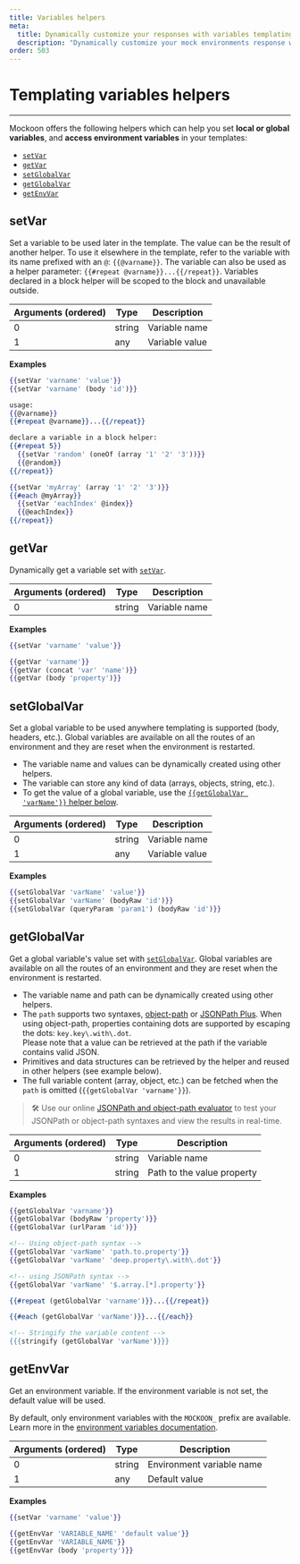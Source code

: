 ```yaml
---
title: Variables helpers
meta:
  title: Dynamically customize your responses with variables templating helpers
  description: "Dynamically customize your mock environments response with Mockoon's templating variables helpers. All formats are supported: JSON, CSV, HTML, etc."
order: 503
---
```


# Templating variables helpers

---

Mockoon offers the following helpers which can help you set **local or global variables**, and **access environment variables** in your templates:

- [`setVar`](#setvar)
- [`getVar`](#getvar)
- [`setGlobalVar`](#setglobalvar)
- [`getGlobalVar`](#getglobalvar)
- [`getEnvVar`](#getenvvar)

## setVar

Set a variable to be used later in the template. The value can be the result of another helper. To use it elsewhere in the template, refer to the variable with its name prefixed with an `@`: `{{@varname}}`. The variable can also be used as a helper parameter: `{{#repeat @varname}}...{{/repeat}}`.
Variables declared in a block helper will be scoped to the block and unavailable outside.

| Arguments (ordered) | Type   | Description    |
| ------------------- | ------ | -------------- |
| 0                   | string | Variable name  |
| 1                   | any    | Variable value |

**Examples**

```handlebars
{{setVar 'varname' 'value'}}
{{setVar 'varname' (body 'id')}}

usage:
{{@varname}}
{{#repeat @varname}}...{{/repeat}}

declare a variable in a block helper:
{{#repeat 5}}
  {{setVar 'random' (oneOf (array '1' '2' '3'))}}
  {{@random}}
{{/repeat}}

{{setVar 'myArray' (array '1' '2' '3')}}
{{#each @myArray}}
  {{setVar 'eachIndex' @index}}
  {{@eachIndex}}
{{/repeat}}
```

## getVar

Dynamically get a variable set with [`setVar`](#setvar).

| Arguments (ordered) | Type   | Description   |
| ------------------- | ------ | ------------- |
| 0                   | string | Variable name |

**Examples**

```handlebars
{{setVar 'varname' 'value'}}

{{getVar 'varname'}}
{{getVar (concat 'var' 'name')}}
{{getVar (body 'property')}}
```

## setGlobalVar

Set a global variable to be used anywhere templating is supported (body, headers, etc.). Global variables are available on all the routes of an environment and they are reset when the environment is restarted.

- The variable name and values can be dynamically created using other helpers.
- The variable can store any kind of data (arrays, objects, string, etc.).
- To get the value of a global variable, use the [`{{getGlobalVar 'varName'}}` helper below](#getglobalvar).

| Arguments (ordered) | Type   | Description    |
| ------------------- | ------ | -------------- |
| 0                   | string | Variable name  |
| 1                   | any    | Variable value |

**Examples**

```handlebars
{{setGlobalVar 'varName' 'value'}}
{{setGlobalVar 'varName' (bodyRaw 'id')}}
{{setGlobalVar (queryParam 'param1') (bodyRaw 'id')}}
```

## getGlobalVar

Get a global variable's value set with [`setGlobalVar`](#setglobalvar). Global variables are available on all the routes of an environment and they are reset when the environment is restarted.

- The variable name and path can be dynamically created using other helpers.
- The `path` supports two syntaxes, [object-path](https://www.npmjs.com/package/object-path) or [JSONPath Plus](https://www.npmjs.com/package/jsonpath-plus). When using object-path, properties containing dots are supported by escaping the dots: `key.key\.with\.dot`.  
  Please note that a value can be retrieved at the path if the variable contains valid JSON.
- Primitives and data structures can be retrieved by the helper and reused in other helpers (see example below).
- The full variable content (array, object, etc.) can be fetched when the `path` is omitted (`{{getGlobalVar 'varname'}}`).

> 🛠️ Use our online [JSONPath and object-path evaluator](/tools/json-object-path-evaluator/) to test your JSONPath or object-path syntaxes and view the results in real-time.

| Arguments (ordered) | Type   | Description                |
| ------------------- | ------ | -------------------------- |
| 0                   | string | Variable name              |
| 1                   | string | Path to the value property |

**Examples**

```handlebars
{{getGlobalVar 'varname'}}
{{getGlobalVar (bodyRaw 'property')}}
{{getGlobalVar (urlParam 'id')}}

<!-- Using object-path syntax -->
{{getGlobalVar 'varName' 'path.to.property'}}
{{getGlobalVar 'varName' 'deep.property\.with\.dot'}}

<!-- using JSONPath syntax -->
{{getGlobalVar 'varName' '$.array.[*].property'}}

{{#repeat (getGlobalVar 'varname')}}...{{/repeat}}

{{#each (getGlobalVar 'varName')}}...{{/each}}

<!-- Stringify the variable content -->
{{{stringify (getGlobalVar 'varName')}}}
```

## getEnvVar

Get an environment variable. If the environment variable is not set, the default value will be used.

By default, only environment variables with the `MOCKOON_` prefix are available. Learn more in the [environment variables documentation](docs:variables/environment-variables).

| Arguments (ordered) | Type   | Description               |
| ------------------- | ------ | ------------------------- |
| 0                   | string | Environment variable name |
| 1                   | any    | Default value             |

**Examples**

```handlebars
{{setVar 'varname' 'value'}}

{{getEnvVar 'VARIABLE_NAME' 'default value'}}
{{getEnvVar 'VARIABLE_NAME'}}
{{getEnvVar (body 'property')}}
```
